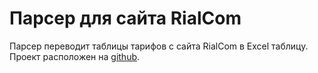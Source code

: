 #   Парсер для сайта RialCom
Парсер переводит таблицы тарифов с сайта RialCom в Excel таблицу.\
Проект расположен на [github](https://github.com/Vova675/RialComParser).
